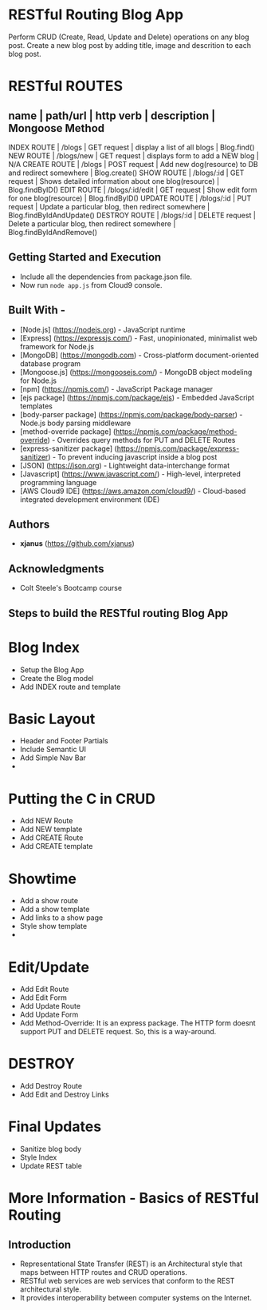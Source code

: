# RESTful Routing Blog App

Perform CRUD (Create, Read, Update and Delete) operations on any blog post. Create a new blog post by adding title, image and descrition to each blog post.

# RESTful ROUTES

name | path/url | http verb | description | Mongoose Method
--------------------------------------------------------
INDEX ROUTE |  /blogs        |   GET request  |   display a list of all blogs        |                  Blog.find()
NEW ROUTE  |   /blogs/new    |   GET request  |   displays form to add a NEW blog    |                  N/A
CREATE ROUTE | /blogs        |   POST request |   Add new dog(resource) to DB and redirect somewhere |  Blog.create()
SHOW ROUTE  |  /blogs/:id    |   GET request  |   Shows detailed information about one blog(resource) |  Blog.findByID()
EDIT ROUTE  |  /blogs/:id/edit | GET request  |   Show edit form for one blog(resource)            |    Blog.findByID()
UPDATE ROUTE | /blogs/:id    |   PUT request  |   Update a particular blog, then redirect somewhere |   Blog.findByIdAndUpdate()
DESTROY ROUTE | /blogs/:id   |    DELETE request |  Delete a particular blog, then redirect somewhere  |  Blog.findByIdAndRemove()

## Getting Started and Execution

* Include all the dependencies from package.json file.
* Now run `node app.js` from Cloud9 console.

## Built With -

* [Node.js] (https://nodejs.org) - JavaScript runtime
* [Express] (https://expressjs.com/) - Fast, unopinionated, minimalist web framework for Node.js
* [MongoDB] (https://mongodb.com) - Cross-platform document-oriented database program
* [Mongoose.js] (https://mongoosejs.com/) - MongoDB object modeling for Node.js
* [npm] (https://npmjs.com/) - JavaScript Package manager
* [ejs package] (https://npmjs.com/package/ejs) - Embedded JavaScript templates
* [body-parser package] (https://npmjs.com/package/body-parser) - Node.js body parsing middleware
* [method-override package] (https://npmjs.com/package/method-override) - Overrides query methods for PUT and DELETE Routes
* [express-sanitizer package] (https://npmjs.com/package/express-sanitizer) - To prevent inducing javascript inside a blog post
* [JSON] (https://json.org) - Lightweight data-interchange format
* [Javascript] (https://www.javascript.com/) - High-level, interpreted programming language
* [AWS Cloud9 IDE] (https://aws.amazon.com/cloud9/) -  Cloud-based integrated development environment (IDE)

## Authors

* **xjanus** (https://github.com/xjanus)

## Acknowledgments

* Colt Steele's Bootcamp course


## Steps to build the RESTful routing Blog App

# Blog Index
* Setup the Blog App
* Create the Blog model
* Add INDEX route and template
 
# Basic Layout
* Header and Footer Partials
* Include Semantic UI
* Add Simple Nav Bar
* 
# Putting the C in CRUD
* Add NEW Route
* Add NEW template
* Add CREATE Route
* Add CREATE template

# Showtime
* Add a show route
* Add a show template
* Add links to a show page
* Style show template
* 

# Edit/Update
* Add Edit Route
* Add Edit Form
* Add Update Route
* Add Update Form
* Add Method-Override: It is an express package. The HTTP form doesnt support PUT and DELETE request. So, this is a way-around.

# DESTROY
* Add Destroy Route
* Add Edit and Destroy Links

# Final Updates
* Sanitize blog body
* Style Index
* Update REST table

# More Information - Basics of RESTful Routing

## Introduction

* Representational State Transfer (REST) is an Architectural style that maps between HTTP routes and CRUD operations.
* RESTful web services are web services that conform to the REST architectural style. 
* It provides interoperability between computer systems on the Internet.
